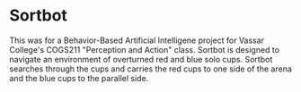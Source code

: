 Sortbot
=======

This was for a Behavior-Based Artificial Intelligene project for Vassar College's COGS211 "Perception and Action" class. Sortbot is designed to navigate an environment of overturned red and blue solo cups. Sortbot searches through the cups and carries the red cups to one side of the arena and the blue cups to the parallel side.
